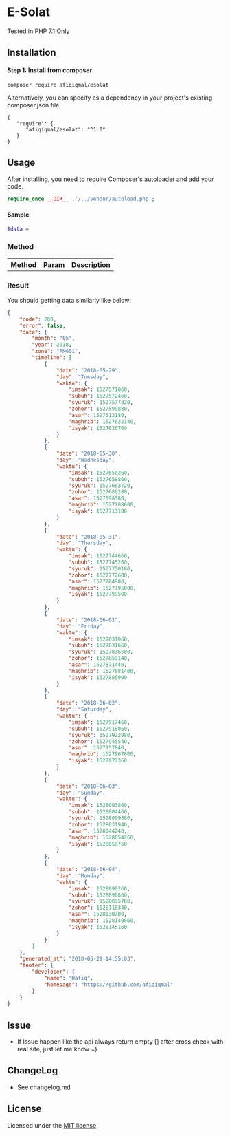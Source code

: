 # E-Solat


Tested in PHP 7.1 Only

## Installation

#### Step 1: Install from composer
```
composer require afiqiqmal/esolat
```
Alternatively, you can specify as a dependency in your project's existing composer.json file
```
{
   "require": {
      "afiqiqmal/esolat": "^1.0"
   }
}
```

## Usage
After installing, you need to require Composer's autoloader and add your code.

```php
require_once __DIR__ .'/../vendor/autoload.php';
```

#### Sample
```php
$data = 
```

### Method
<table>
    <tr>
        <th>Method</th>
        <th>Param</th>
        <th>Description</th>
    </tr>
</table>


### Result
You should getting data similarly like below:
```json
{
    "code": 200,
    "error": false,
    "data": {
        "month": "05",
        "year": 2018,
        "zone": "PNG01",
        "timeline": [
            {
                "date": "2018-05-29",
                "day": "Tuesday",
                "waktu": {
                    "imsak": 1527571860,
                    "subuh": 1527572460,
                    "syuruk": 1527577320,
                    "zohor": 1527599880,
                    "asar": 1527612180,
                    "maghrib": 1527622140,
                    "isyak": 1527626700
                }
            },
            {
                "date": "2018-05-30",
                "day": "Wednesday",
                "waktu": {
                    "imsak": 1527658260,
                    "subuh": 1527658860,
                    "syuruk": 1527663720,
                    "zohor": 1527686280,
                    "asar": 1527698580,
                    "maghrib": 1527708600,
                    "isyak": 1527713100
                }
            },
            {
                "date": "2018-05-31",
                "day": "Thursday",
                "waktu": {
                    "imsak": 1527744660,
                    "subuh": 1527745260,
                    "syuruk": 1527750180,
                    "zohor": 1527772680,
                    "asar": 1527784980,
                    "maghrib": 1527795000,
                    "isyak": 1527799500
                }
            },
            {
                "date": "2018-06-01",
                "day": "Friday",
                "waktu": {
                    "imsak": 1527831060,
                    "subuh": 1527831660,
                    "syuruk": 1527836580,
                    "zohor": 1527859140,
                    "asar": 1527871440,
                    "maghrib": 1527881400,
                    "isyak": 1527885900
                }
            },
            {
                "date": "2018-06-02",
                "day": "Saturday",
                "waktu": {
                    "imsak": 1527917460,
                    "subuh": 1527918060,
                    "syuruk": 1527922980,
                    "zohor": 1527945540,
                    "asar": 1527957840,
                    "maghrib": 1527967800,
                    "isyak": 1527972360
                }
            },
            {
                "date": "2018-06-03",
                "day": "Sunday",
                "waktu": {
                    "imsak": 1528003860,
                    "subuh": 1528004460,
                    "syuruk": 1528009380,
                    "zohor": 1528031940,
                    "asar": 1528044240,
                    "maghrib": 1528054260,
                    "isyak": 1528058760
                }
            },
            {
                "date": "2018-06-04",
                "day": "Monday",
                "waktu": {
                    "imsak": 1528090260,
                    "subuh": 1528090860,
                    "syuruk": 1528095780,
                    "zohor": 1528118340,
                    "asar": 1528130700,
                    "maghrib": 1528140660,
                    "isyak": 1528145160
                }
            }
        ]
    },
    "generated_at": "2018-05-29 14:55:03",
    "footer": {
        "developer": {
            "name": "Hafiq",
            "homepage": "https://github.com/afiqiqmal"
        }
    }
}
```


## Issue
- If Issue happen like the api always return empty [] after cross check with real site, just let me know =)

## ChangeLog
- See changelog.md

## License
Licensed under the [MIT license](http://opensource.org/licenses/MIT)
